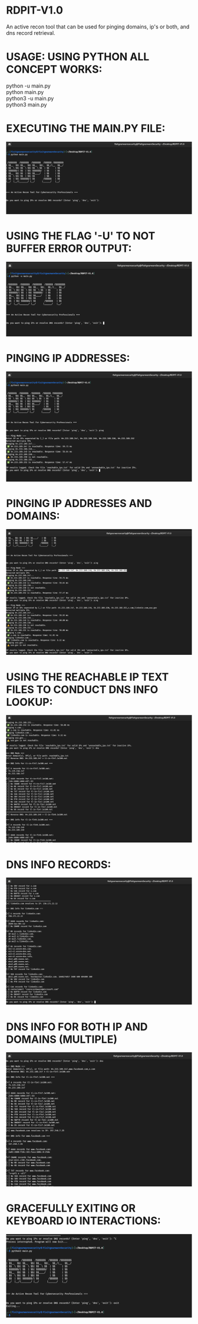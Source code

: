 # RDPIT-V1.0
An active recon tool that can be used for pinging domains, ip's or both, and dns record retrieval. 
# USAGE: USING PYTHON ALL CONCEPT WORKS:
python -u main.py <br>
python main.py <br>
python3 -u main.py <br>
python3 main.py <br>

# EXECUTING THE MAIN.PY FILE:
![](https://github.com/fixitgearware/RDPIT-V1.0/blob/main/images/RDPIT-Fixitgearware-Security-01.png)

# USING THE FLAG '-U' TO NOT BUFFER ERROR OUTPUT: 

![](https://github.com/fixitgearware/RDPIT-V1.0/blob/main/images/RDPIT-Fixitgearware-Security-02.png)

# PINGING IP ADDRESSES: 

![](https://github.com/fixitgearware/RDPIT-V1.0/blob/main/images/RDPIT-Fixitgearware-Security-03.png)

# PINGING IP ADDRESSES AND DOMAINS: 

![](https://github.com/fixitgearware/RDPIT-V1.0/blob/main/images/RDPIT-Fixitgearware-Security-04.png)

# USING THE REACHABLE IP TEXT FILES TO CONDUCT DNS INFO LOOKUP:

![](https://github.com/fixitgearware/RDPIT-V1.0/blob/main/images/RDPIT-Fixitgearware-Security-05.png)

# DNS INFO RECORDS: 

![](https://github.com/fixitgearware/RDPIT-V1.0/blob/main/images/RDPIT-Fixitgearware-Security-06.png)

# DNS INFO FOR BOTH IP AND DOMAINS (MULTIPLE)

![](https://github.com/fixitgearware/RDPIT-V1.0/blob/main/images/RDPIT-Fixitgearware-Security-07.png)

# GRACEFULLY EXITING OR KEYBOARD IO INTERACTIONS: 

![](https://github.com/fixitgearware/RDPIT-V1.0/blob/main/images/RDPIT-Fixitgearware-Security-08.png)
